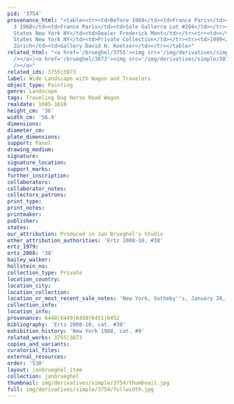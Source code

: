 ```yaml
---
pid: '3754'
provenance_html: "<table><tr><td>Before 1968</td><td>France Paris</td><td>Prince Cantacuzeno</td></tr><tr><td>Apr
  3 1968</td><td>France Paris</td><td>Sale Gallerra Lot #204</td></tr><tr><td>1969</td><td>United
  States New York NY</td><td>Dealer Frederick Mont</td></tr><tr><td></td><td>United
  States New York NY</td><td>Private Collection</td></tr><tr><td>1999</td><td>Switzerland
  Zürich</td><td>Gallery David H. Koetser</td></tr></table>"
related_html: "<a href='/brueghel/3755'><img src='/img/derivatives/simple/3755/thumbnail.jpg'
  /></a>|<a href='/brueghel/3873'><img src='/img/derivatives/simple/3873/thumbnail.jpg'
  /></a>"
related_ids: 3755|3873
label: Wide Landscape with Wagon and Travelers
object_type: Painting
genre: Landscape
tags: Traveling Dog Horse Road Wagon
realdate: 1605-1610
height_cm: '36'
width_cm: '56.9'
dimensions:
diameter_cm:
plate_dimensions:
support: Panel
drawing_medium:
signature:
signature_location:
support_marks:
further_inscription:
collaborators:
collaborator_notes:
collectors_patrons:
print_type:
print_notes:
printmaker:
publisher:
states:
our_attribution: Produced in Jan Brueghel's Studio
other_attribution_authorities: 'Ertz 2008-10, #38'
ertz_1979:
ertz_2008: '38'
bailey_walker:
hollstein_no:
collection_type: Private
location_country:
location_city:
location_collection:
location_or_most_recent_sale_notes: 'New York, Sotheby''s, January 28, 2000, #56'
collection_info:
location_info:
provenance: 6448|6449|6450|6451|6452
bibliography: 'Ertz 2008-10, cat. #38'
exhibition_history: 'New York 1988, cat. #9'
related_works: 3755|3873
copies_and_variants:
curatorial_files:
external_resources:
order: '530'
layout: janbrueghel_item
collection: janbrueghel
thumbnail: img/derivatives/simple/3754/thumbnail.jpg
full: img/derivatives/simple/3754/fullwidth.jpg
---
```


